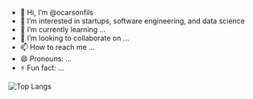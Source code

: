 - 👋 Hi, I’m @ocarsonfils
- 👀 I’m interested in startups, software engineering, and data science
- 🌱 I’m currently learning ...
- 💞️ I’m looking to collaborate on ...
- 📫 How to reach me ...
- 😄 Pronouns: ...
- ⚡ Fun fact: ...

<!---
ocarsonfils/ocarsonfils is a ✨ special ✨ repository because its `README.md` (this file) appears on your GitHub profile.
You can click the Preview link to take a look at your changes.
--->

![Top Langs](https://github-readme-stats-eight-theta.vercel.app/api/top-langs/?username=ocarsonfils&layout=compact&theme=darcula)
